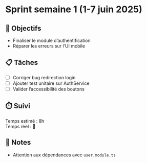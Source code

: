 # Sprint semaine 1 (1-7 juin 2025)

## 🎯 Objectifs
- Finaliser le module d’authentification
- Réparer les erreurs sur l’UI mobile

## 📋 Tâches
- [ ] Corriger bug redirection login
- [ ] Ajouter test unitaire sur AuthService
- [ ] Valider l’accessibilité des boutons

## ⏱️ Suivi
Temps estimé : 8h  
Temps réel : 🔲

## 📝 Notes
- Attention aux dépendances avec `user.module.ts`
